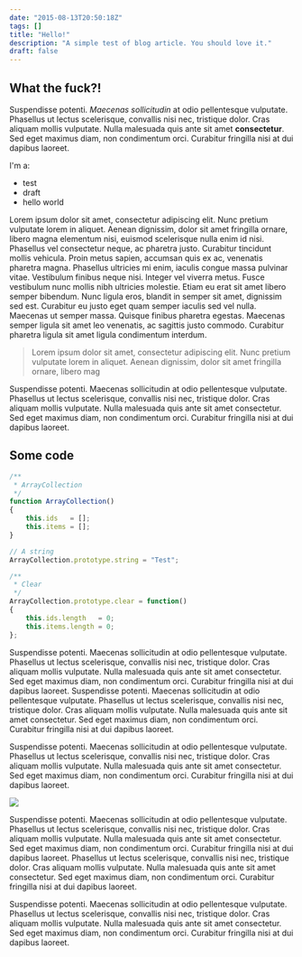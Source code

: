 ```yaml
---
date: "2015-08-13T20:50:18Z"
tags: []
title: "Hello!"
description: "A simple test of blog article. You should love it."
draft: false
---
```


## What the fuck?!

Suspendisse potenti. *Maecenas sollicitudin* at odio pellentesque vulputate. Phasellus ut lectus scelerisque, convallis nisi nec, tristique dolor. Cras aliquam mollis vulputate. Nulla malesuada quis ante sit amet **consectetur**. Sed eget maximus diam, non condimentum orci. Curabitur fringilla nisi at dui dapibus laoreet.

I'm a:

- test
- draft
- hello world

Lorem ipsum dolor sit amet, consectetur adipiscing elit. Nunc pretium vulputate lorem in aliquet. Aenean dignissim, dolor sit amet fringilla ornare, libero magna elementum nisi, euismod scelerisque nulla enim id nisi. Phasellus vel consectetur neque, ac pharetra justo. Curabitur tincidunt mollis vehicula. Proin metus sapien, accumsan quis ex ac, venenatis pharetra magna. Phasellus ultricies mi enim, iaculis congue massa pulvinar vitae. Vestibulum finibus neque nisi. Integer vel viverra metus. Fusce vestibulum nunc mollis nibh ultricies molestie. Etiam eu erat sit amet libero semper bibendum. Nunc ligula eros, blandit in semper sit amet, dignissim sed est. Curabitur eu justo eget quam semper iaculis sed vel nulla. Maecenas ut semper massa. Quisque finibus pharetra egestas. Maecenas semper ligula sit amet leo venenatis, ac sagittis justo commodo. Curabitur pharetra ligula sit amet ligula condimentum interdum.

> Lorem ipsum dolor sit amet, consectetur adipiscing elit. Nunc pretium vulputate lorem in aliquet. Aenean dignissim, dolor sit amet fringilla ornare, libero mag

Suspendisse potenti. Maecenas sollicitudin at odio pellentesque vulputate. Phasellus ut lectus scelerisque, convallis nisi nec, tristique dolor. Cras aliquam mollis vulputate. Nulla malesuada quis ante sit amet consectetur. Sed eget maximus diam, non condimentum orci. Curabitur fringilla nisi at dui dapibus laoreet.

## Some code

``` javascript
/**
 * ArrayCollection
 */
function ArrayCollection()
{
    this.ids   = [];
    this.items = [];
}

// A string
ArrayCollection.prototype.string = "Test";

/**
 * Clear
 */
ArrayCollection.prototype.clear = function()
{
    this.ids.length   = 0;
    this.items.length = 0;
};
```

Suspendisse potenti. Maecenas sollicitudin at odio pellentesque vulputate. Phasellus ut lectus scelerisque, convallis nisi nec, tristique dolor. Cras aliquam mollis vulputate. Nulla malesuada quis ante sit amet consectetur. Sed eget maximus diam, non condimentum orci. Curabitur fringilla nisi at dui dapibus laoreet.
Suspendisse potenti. Maecenas sollicitudin at odio pellentesque vulputate. Phasellus ut lectus scelerisque, convallis nisi nec, tristique dolor. Cras aliquam mollis vulputate. Nulla malesuada quis ante sit amet consectetur. Sed eget maximus diam, non condimentum orci. Curabitur fringilla nisi at dui dapibus laoreet.

Suspendisse potenti. Maecenas sollicitudin at odio pellentesque vulputate. Phasellus ut lectus scelerisque, convallis nisi nec, tristique dolor. Cras aliquam mollis vulputate. Nulla malesuada quis ante sit amet consectetur. Sed eget maximus diam, non condimentum orci. Curabitur fringilla nisi at dui dapibus laoreet.

![](http://cdn.magdeleine.co/wp-content/uploads/2014/12/Quignone-860x573.jpg)

Suspendisse potenti. Maecenas sollicitudin at odio pellentesque vulputate. Phasellus ut lectus scelerisque, convallis nisi nec, tristique dolor. Cras aliquam mollis vulputate. Nulla malesuada quis ante sit amet consectetur. Sed eget maximus diam, non condimentum orci. Curabitur fringilla nisi at dui dapibus laoreet. Phasellus ut lectus scelerisque, convallis nisi nec, tristique dolor. Cras aliquam mollis vulputate. Nulla malesuada quis ante sit amet consectetur. Sed eget maximus diam, non condimentum orci. Curabitur fringilla nisi at dui dapibus laoreet.

Suspendisse potenti. Maecenas sollicitudin at odio pellentesque vulputate. Phasellus ut lectus scelerisque, convallis nisi nec, tristique dolor. Cras aliquam mollis vulputate. Nulla malesuada quis ante sit amet consectetur. Sed eget maximus diam, non condimentum orci. Curabitur fringilla nisi at dui dapibus laoreet.
